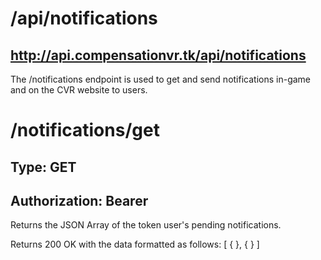 # /api/notifications
## http://api.compensationvr.tk/api/notifications
The /notifications endpoint is used to get and send notifications in-game and on the CVR website to users.

# /notifications/get
## Type: GET
## Authorization: Bearer <InGameToken>

Returns the JSON Array of the token user's pending notifications.

Returns 200 OK with the data formatted as follows:
[
     {
          <NOTIFICATION DATA HERE>
     },
     {
          <NOTIFICATION DATA HERE>
     }
]